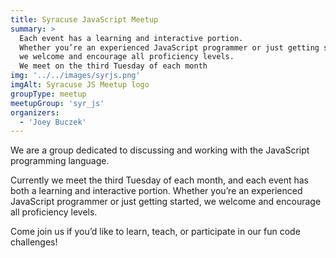 ```yaml
---
title: Syracuse JavaScript Meetup
summary: >
  Each event has a learning and interactive portion.
  Whether you’re an experienced JavaScript programmer or just getting started,
  we welcome and encourage all proficiency levels.
  We meet on the third Tuesday of each month
img: '../../images/syrjs.png'
imgAlt: Syracuse JS Meetup logo
groupType: meetup
meetupGroup: 'syr_js'
organizers:
  - 'Joey Buczek'
---
```


We are a group dedicated to discussing and working with the JavaScript programming language.

Currently we meet the third Tuesday of each month, and each event has both a learning and
interactive portion. Whether you’re an experienced JavaScript programmer or just getting started,
we welcome and encourage all proficiency levels.

Come join us if you’d like to learn, teach, or participate in our fun code challenges!
